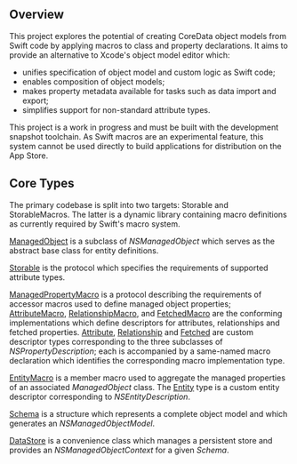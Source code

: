 ## Overview

This project explores the potential of creating CoreData object models from Swift code by applying macros to class and property declarations.
It aims to provide an alternative to Xcode's object model editor which:
  - unifies specification of object model and custom logic as Swift code;
  - enables composition of object models;
  - makes property metadata available for tasks such as data import and export;
  - simplifies support for non-standard attribute types.

This project is a work in progress and must be built with the development snapshot toolchain.
As Swift macros are an experimental feature, this system cannot be used directly to build applications for distribution on the App Store.


## Core Types

The primary codebase is split into two targets: Storable and StorableMacros.
The latter is a dynamic library containing macro definitions as currently required by Swift's macro system.
  
[ManagedObject](https://github.com/daspoon/storable/blob/main/Storable/Types/ManagedObject.swift) is a subclass of *NSManagedObject* which serves as the abstract base class for entity definitions.

[Storable](https://github.com/daspoon/storable/blob/main/Storable/Types/Storable.swift) is the protocol which specifies the requirements of supported attribute types.

[ManagedPropertyMacro](https://github.com/daspoon/storable/blob/main/StorableMacros/ManagedPropertyMacro.swift) is a protocol describing the requirements of accessor macros used to define managed object properties;
[AttributeMacro](https://github.com/daspoon/storable/blob/main/StorableMacros/AttributeMacro.swift), [RelationshipMacro](https://github.com/daspoon/storable/blob/main/StorableMacros/RelationshipMacro.swift), and [FetchedMacro](https://github.com/daspoon/storable/blob/main/StorableMacros/FetchedMacro.swift) are the conforming implementations which define descriptors for attributes, relationships and fetched properties.
[Attribute](https://github.com/daspoon/storable/blob/main/Storable/Types/Attribute.swift), [Relationship](https://github.com/daspoon/storable/blob/main/Storable/Types/Relationship.swift) and [Fetched](https://github.com/daspoon/storable/blob/main/Storable/Types/Fetched.swift) are custom descriptor types corresponding to the three subclasses of *NSPropertyDescription*;
each is accompanied by a same-named macro declaration which identifies the corresponding macro implementation type.

[EntityMacro]() is a member macro used to aggregate the managed properties of an associated *ManagedObject* class.
The [Entity](https://github.com/daspoon/storable/blob/main/Storable/Types/Entity.swift) type is a custom entity descriptor corresponding to *NSEntityDescription*.

[Schema](https://github.com/daspoon/storable/blob/main/Storable/Types/Schema.swift) is a structure which represents a complete object model and which generates an *NSManagedObjectModel*.

[DataStore](https://github.com/daspoon/storable/blob/main/Storable/Types/DataStore.swift) is a convenience class which manages a persistent store and provides an *NSManagedObjectContext* for a given *Schema*.
